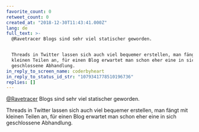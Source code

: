 ```yaml
---
favorite_count: 0
retweet_count: 0
created_at: "2018-12-30T11:43:41.000Z"
lang: de
full_text: >-
  @Ravetracer Blogs sind sehr viel statischer geworden. 


  Threads in Twitter lassen sich auch viel bequemer erstellen, man fängt mit
  kleinen Teilen an, für einen Blog erwartet man schon eher eine in sich
  geschlossene Abhandlung.
in_reply_to_screen_name: coderbyheart
in_reply_to_status_id_str: "1079341778510196736"
replies: []
---
```


[@Ravetracer](https://twitter.com/Ravetracer) Blogs sind sehr viel statischer
geworden.

Threads in Twitter lassen sich auch viel bequemer erstellen, man fängt mit
kleinen Teilen an, für einen Blog erwartet man schon eher eine in sich
geschlossene Abhandlung.
